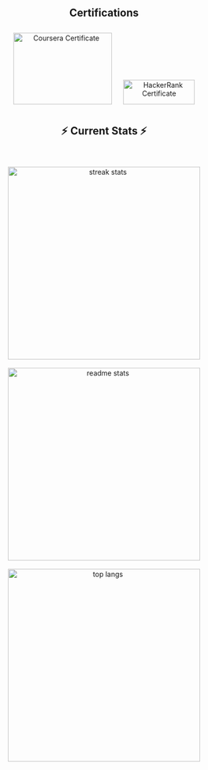 <div align="center"> 
  <h2 align="center">Certifications</h2>

  <div style="display: inline-block; margin: 10px;">
    <a href="https://www.coursera.org/account/accomplishments/verify/DVVWQ84AIY13" target="_blank">
      <img src="https://media0.giphy.com/media/QAa1UImvj5PsmqUjDw/giphy.gif" alt="Coursera Certificate" height="145" width="200" />
    </a>
  </div>

  <div style="display: inline-block; margin: 10px;">
    <a href="https://www.hackerrank.com/certificates/iframe/d26e0966df51" target="_blank">
      <img src="https://hrcdn.net/fcore/assets/brand/logo-new-white-green-a5cb16e0ae.svg" alt="HackerRank Certificate" height="50" width="145" />
    </a>
  </div>
</div>


  <h2 align="center">⚡ Current Stats ⚡</h2>
<br>
<br>
<div align=center>
  <img width=390 src="https://streak-stats.demolab.com/?user=bheema-reddy&count_private=true&theme=react&border_radius=10" alt="streak stats"/>
  <br>
  <br/>
  <img width=390 src="https://github-readme-stats.vercel.app/api?username=bheema-reddy&show_icons=true&theme=react&rank_icon=github&border_radius=10" alt="readme stats" />
  <br/>
  <br/>
  <img width=390 align="center" src="https://github-readme-stats.vercel.app/api/top-langs/?username=bheema-reddy&hide=HTML&langs_count=8&layout=compact&theme=react&border_radius=10&size_weight=0.5&count_weight=0.5&exclude_repo=github-readme-stats" alt="top langs" />
</div>

  <br/>

<br/><br/>
